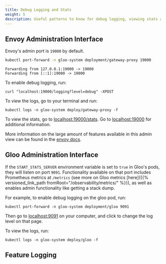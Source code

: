 ```yaml
---
title: Debug Logging and Stats
weight: 5
description: Useful patterns to know for debug logging, viewing stats and admin config
---
```


## Envoy Administration Interface
Envoy's admin port is `19000` by default.
```bash
kubectl port-forward -n gloo-system deployment/gateway-proxy 19000
```
```
Forwarding from 127.0.0.1:19000 -> 19000
Forwarding from [::1]:19000 -> 19000
```

To enable debug logging, run:
```
curl "localhost:19000/logging?level=debug" -XPOST
```

To view the logs, go to your terminal and run:
```
kubectl logs -n gloo-system deploy/gateway-proxy -f
```

To view the stats, go to [localhost:19000/stats](http://localhost:19000/stats). Go to [localhost:19000](http://localhost:19000)
for additional information.

More information on the large amount of features available in this admin view can be found in the [envoy docs](https://www.envoyproxy.io/docs/envoy/v1.7.0/operations/admin).

## Gloo Administration Interface
If the `START_STATS_SERVER` environment variable is set to `true` in Gloo's pods, they will listen on port `9091`. Functionality available on that port includes Prometheus metrics at `/metrics` (see more on Gloo metrics [here]({{% versioned_link_path fromRoot="/observability/metrics/" %}}), as well as enables admin functionality like getting a stack dump.

For example, to enable debug logging on the gloo pod, run: 
```
kubectl port-forward -n gloo-system deployment/gloo 9091
```
Then go to [localhost:9091](http://localhost:9091) on your computer, and click to change the log level on that page.

To view the logs, run:
```
kubectl logs -n gloo-system deploy/gloo -f
```

## Feature Logging